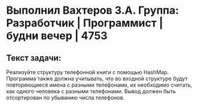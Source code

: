 # Выполнил Вахтеров З.А. Группа: Разработчик | Программист | будни вечер | 4753 
## Текст задачи:
Реализуйте структуру телефонной книги с помощью HashMap.
Программа также должна учитывать, что во входной структуре будут повторяющиеся имена с разными телефонами, их необходимо считать, как одного человека с разными телефонами. Вывод должен быть отсортирован по убыванию числа телефонов.